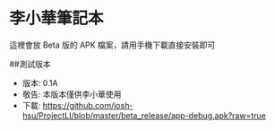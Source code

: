 # 李小華筆記本
這裡會放 Beta 版的 APK 檔案，請用手機下載直接安裝即可

##測試版本

* 版本: 0.1A
* 敬告: 本版本僅供李小華使用
* 下載: https://github.com/josh-hsu/ProjectLI/blob/master/beta_release/app-debug.apk?raw=true

